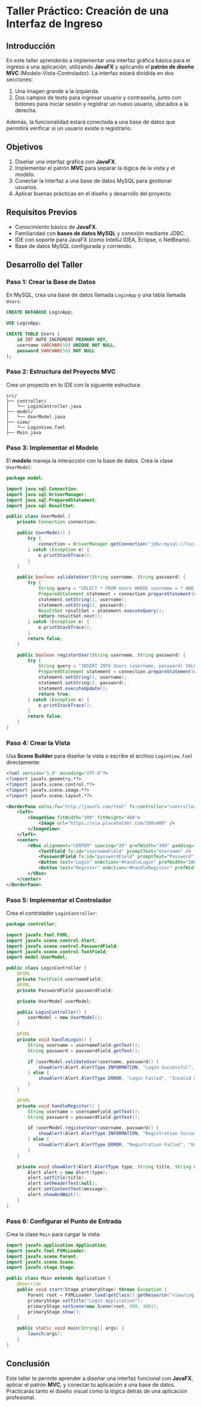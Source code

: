 # Taller Práctico: Creación de una Interfaz de Ingreso

## Introducción

En este taller aprenderás a implementar una interfaz gráfica básica para el ingreso a una aplicación, utilizando **JavaFX** y aplicando el **patrón de diseño MVC** (Modelo-Vista-Controlador). La interfaz estará dividida en dos secciones:  
1. Una imagen grande a la izquierda.  
2. Dos campos de texto para ingresar usuario y contraseña, junto con botones para iniciar sesión y registrar un nuevo usuario, ubicados a la derecha.  

Además, la funcionalidad estará conectada a una base de datos que permitirá verificar si un usuario existe o registrarlo.

## Objetivos

1. Diseñar una interfaz gráfica con **JavaFX**.
2. Implementar el patrón **MVC** para separar la lógica de la vista y el modelo.
3. Conectar la interfaz a una base de datos MySQL para gestionar usuarios.
4. Aplicar buenas prácticas en el diseño y desarrollo del proyecto.

## Requisitos Previos

- Conocimiento básico de **JavaFX**.
- Familiaridad con **bases de datos MySQL** y conexión mediante JDBC.
- IDE con soporte para JavaFX (como IntelliJ IDEA, Eclipse, o NetBeans).
- Base de datos MySQL configurada y corriendo.

## Desarrollo del Taller

### Paso 1: Crear la Base de Datos
En MySQL, crea una base de datos llamada `LoginApp` y una tabla llamada `Users`:

```sql
CREATE DATABASE LoginApp;

USE LoginApp;

CREATE TABLE Users (
    id INT AUTO_INCREMENT PRIMARY KEY,
    username VARCHAR(50) UNIQUE NOT NULL,
    password VARCHAR(50) NOT NULL
);
```

### Paso 2: Estructura del Proyecto MVC
Crea un proyecto en tu IDE con la siguiente estructura:

```
src/
├── controller/
│   └── LoginController.java
├── model/
│   └── UserModel.java
├── view/
│   └── LoginView.fxml
├── Main.java
```

### Paso 3: Implementar el Modelo

El **modelo** maneja la interacción con la base de datos. Crea la clase `UserModel`:

```java
package model;

import java.sql.Connection;
import java.sql.DriverManager;
import java.sql.PreparedStatement;
import java.sql.ResultSet;

public class UserModel {
    private Connection connection;

    public UserModel() {
        try {
            connection = DriverManager.getConnection("jdbc:mysql://localhost:3306/LoginApp", "root", "password");
        } catch (Exception e) {
            e.printStackTrace();
        }
    }

    public boolean validateUser(String username, String password) {
        try {
            String query = "SELECT * FROM Users WHERE username = ? AND password = ?";
            PreparedStatement statement = connection.prepareStatement(query);
            statement.setString(1, username);
            statement.setString(2, password);
            ResultSet resultSet = statement.executeQuery();
            return resultSet.next();
        } catch (Exception e) {
            e.printStackTrace();
        }
        return false;
    }

    public boolean registerUser(String username, String password) {
        try {
            String query = "INSERT INTO Users (username, password) VALUES (?, ?)";
            PreparedStatement statement = connection.prepareStatement(query);
            statement.setString(1, username);
            statement.setString(2, password);
            statement.executeUpdate();
            return true;
        } catch (Exception e) {
            e.printStackTrace();
        }
        return false;
    }
}
```

### Paso 4: Crear la Vista

Usa **Scene Builder** para diseñar la vista o escribe el archivo `LoginView.fxml` directamente:

```xml
<?xml version="1.0" encoding="UTF-8"?>
<?import javafx.geometry.*?>
<?import javafx.scene.control.*?>
<?import javafx.scene.image.*?>
<?import javafx.scene.layout.*?>

<BorderPane xmlns:fx="http://javafx.com/fxml" fx:controller="controller.LoginController">
    <left>
        <ImageView fitWidth="300" fitHeight="400">
            <Image url="https://via.placeholder.com/300x400" />
        </ImageView>
    </left>
    <center>
        <VBox alignment="CENTER" spacing="20" prefWidth="300" padding="20">
            <TextField fx:id="usernameField" promptText="Username" />
            <PasswordField fx:id="passwordField" promptText="Password" />
            <Button text="Login" onAction="#handleLogin" prefWidth="100" />
            <Button text="Register" onAction="#handleRegister" prefWidth="100" />
        </VBox>
    </center>
</BorderPane>
```

### Paso 5: Implementar el Controlador

Crea el controlador `LoginController`:

```java
package controller;

import javafx.fxml.FXML;
import javafx.scene.control.Alert;
import javafx.scene.control.PasswordField;
import javafx.scene.control.TextField;
import model.UserModel;

public class LoginController {
    @FXML
    private TextField usernameField;
    @FXML
    private PasswordField passwordField;

    private UserModel userModel;

    public LoginController() {
        userModel = new UserModel();
    }

    @FXML
    private void handleLogin() {
        String username = usernameField.getText();
        String password = passwordField.getText();

        if (userModel.validateUser(username, password)) {
            showAlert(Alert.AlertType.INFORMATION, "Login Successful", "Welcome, " + username + "!");
        } else {
            showAlert(Alert.AlertType.ERROR, "Login Failed", "Invalid username or password.");
        }
    }

    @FXML
    private void handleRegister() {
        String username = usernameField.getText();
        String password = passwordField.getText();

        if (userModel.registerUser(username, password)) {
            showAlert(Alert.AlertType.INFORMATION, "Registration Successful", "User registered successfully!");
        } else {
            showAlert(Alert.AlertType.ERROR, "Registration Failed", "Username already exists.");
        }
    }

    private void showAlert(Alert.AlertType type, String title, String message) {
        Alert alert = new Alert(type);
        alert.setTitle(title);
        alert.setHeaderText(null);
        alert.setContentText(message);
        alert.showAndWait();
    }
}
```

### Paso 6: Configurar el Punto de Entrada

Crea la clase `Main` para cargar la vista:

```java
import javafx.application.Application;
import javafx.fxml.FXMLLoader;
import javafx.scene.Parent;
import javafx.scene.Scene;
import javafx.stage.Stage;

public class Main extends Application {
    @Override
    public void start(Stage primaryStage) throws Exception {
        Parent root = FXMLLoader.load(getClass().getResource("view/LoginView.fxml"));
        primaryStage.setTitle("Login Application");
        primaryStage.setScene(new Scene(root, 600, 400));
        primaryStage.show();
    }

    public static void main(String[] args) {
        launch(args);
    }
}
```

## Conclusión

Este taller te permite aprender a diseñar una interfaz funcional con **JavaFX**, aplicar el patrón **MVC**, y conectar tu aplicación a una base de datos. Practicarás tanto el diseño visual como la lógica detrás de una aplicación profesional.